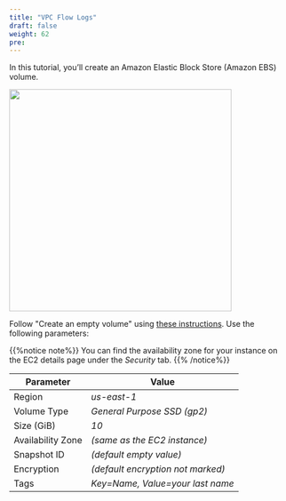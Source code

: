 ```yaml
---
title: "VPC Flow Logs"
draft: false
weight: 62
pre: 
---
```


In this tutorial, you’ll create an Amazon Elastic Block Store (Amazon EBS) volume.

<img src='/images/ebs_backed_instance.png' width='400px'>

Follow "Create an empty volume" using [these instructions](https://docs.aws.amazon.com/AWSEC2/latest/UserGuide/ebs-creating-volume.html). 
Use the following parameters:

{{%notice note%}}
You can find the availability zone for your instance on the EC2 details page under the _Security_ tab.
{{% /notice%}}


Parameter | Value
--- | ---
Region | _us-east-1_
Volume Type | _General Purpose SSD (gp2)_
Size (GiB) | _10_
Availability Zone | _(same as the EC2 instance)_
Snapshot ID | _(default empty value)_
Encryption | _(default encryption not marked)_
Tags | _Key=Name, Value=your last name_ 








